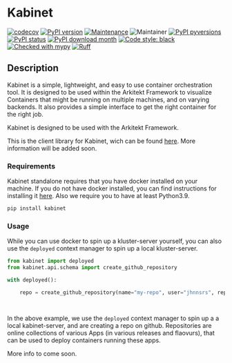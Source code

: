 # Kabinet

[![codecov](https://codecov.io/gh/jhnnsrs/kabinet/branch/main/graph/badge.svg?token=UGXEA2THBV)](https://codecov.io/gh/jhnnsrs/kabinet)
[![PyPI version](https://badge.fury.io/py/kabinet.svg)](https://pypi.org/project/kabinet/)
[![Maintenance](https://img.shields.io/badge/Maintained%3F-yes-green.svg)](https://pypi.org/project/kabinet/)
![Maintainer](https://img.shields.io/badge/maintainer-jhnnsrs-blue)
[![PyPI pyversions](https://img.shields.io/pypi/pyversions/kabinet.svg)](https://pypi.python.org/pypi/kabinet/)
[![PyPI status](https://img.shields.io/pypi/status/kabinet.svg)](https://pypi.python.org/pypi/kabinet/)
[![PyPI download month](https://img.shields.io/pypi/dm/kabinet.svg)](https://pypi.python.org/pypi/kabinet/)
[![Code style: black](https://img.shields.io/badge/code%20style-black-000000.svg)](https://github.com/psf/black)
[![Checked with mypy](http://www.mypy-lang.org/static/mypy_badge.svg)](http://mypy-lang.org/)
[![Ruff](https://img.shields.io/endpoint?url=https://raw.githubusercontent.com/astral-sh/ruff/main/assets/badge/v2.json)](https://github.com/jhnnsrs/kabinet)


## Description

Kabinet is a simple, lightweight, and easy to use container orchestration tool. It is designed to be used within
the Arkitekt Framework to visualize Containers that might be running on multiple machines, and on varying backends.
It also provides a simple interface to get the right container for the right job.

Kabinet is designed to be used with the Arkitekt Framework.

This is the client library for Kabinet, wich can be found [here](https://github.com/arkitektio/kabinet-server).
More information will be added soon.

### Requirements

Kabinet standalone requires that you have docker installed on your machine. If you do not have docker installed, you can find
instructions for installing it [here](https://docs.docker.com/get-docker/). 
Also we require you to have at least Python3.9.

```bash
pip install kabinet
```

### Usage

While you can use docker to spin up a kluster-server yourself, you can also use the `deployed` context manager to spin up
a local kluster-server.
    
```python
from kabinet import deployed 
from kabinet.api.schema import create_github_repository

with deployed():

    repo = create_github_repository(name="my-repo", user="jhnnsrs", repo="beta", branch="main")

    

```

In the above example, we use the `deployed` context manager to spin up a a local kabinet-server, and are creating
a repo on github. Repositories are online collections of various Apps (in various releases and flaovurs), that can be
used to deploy containers running these apps.

More info to come soon.




